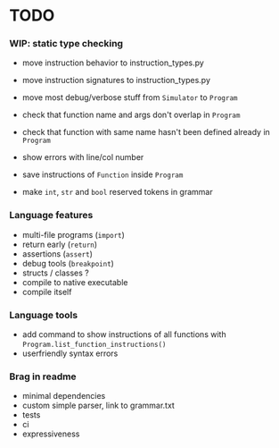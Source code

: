# TODO

### WIP: static type checking
- move instruction behavior to instruction_types.py
- move instruction signatures to instruction_types.py

- move most debug/verbose stuff from `Simulator` to `Program`
- check that function name and args don't overlap in `Program`
- check that function with same name hasn't been defined already in `Program`
- show errors with line/col number
- save instructions of `Function` inside `Program`
- make `int`, `str` and `bool` reserved tokens in grammar


### Language features
- multi-file programs (`import`)
- return early (`return`)
- assertions (`assert`)
- debug tools (`breakpoint`)
- structs / classes ?
- compile to native executable
- compile itself

### Language tools
- add command to show instructions of all functions with `Program.list_function_instructions()`
- userfriendly syntax errors

### Brag in readme
- minimal dependencies
- custom simple parser, link to grammar.txt
- tests
- ci
- expressiveness
